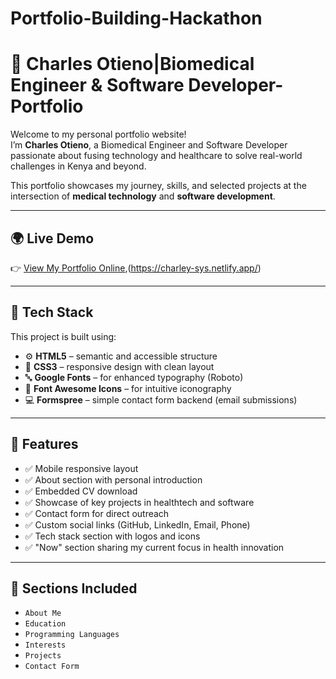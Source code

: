 # Portfolio-Building-Hackathon

# 💼 Charles Otieno|Biomedical Engineer & Software Developer-Portfolio

Welcome to my personal portfolio website!  
I’m **Charles Otieno**, a Biomedical Engineer and Software Developer passionate about fusing technology and healthcare to solve real-world challenges in Kenya and beyond.  

This portfolio showcases my journey, skills, and selected projects at the intersection of **medical technology** and **software development**.

---

## 🌍 Live Demo
👉 [View My Portfolio Online](https://charley-sys.github.io),(https://charley-sys.netlify.app/)

---

## 🧰 Tech Stack

This project is built using:

- ⚙️ **HTML5** – semantic and accessible structure  
- 🎨 **CSS3** – responsive design with clean layout  
- 🔤 **Google Fonts** – for enhanced typography (Roboto)  
- 🧩 **Font Awesome Icons** – for intuitive iconography  
- 💻 **Formspree** – simple contact form backend (email submissions)

---

## 🔧 Features

- ✅ Mobile responsive layout
- ✅ About section with personal introduction
- ✅ Embedded CV download
- ✅ Showcase of key projects in healthtech and software
- ✅ Contact form for direct outreach
- ✅ Custom social links (GitHub, LinkedIn, Email, Phone)
- ✅ Tech stack section with logos and icons
- ✅ "Now" section sharing my current focus in health innovation

---

## 📌 Sections Included

- `About Me`  
- `Education`  
- `Programming Languages`  
- `Interests`  
- `Projects`  
- `Contact Form`  

